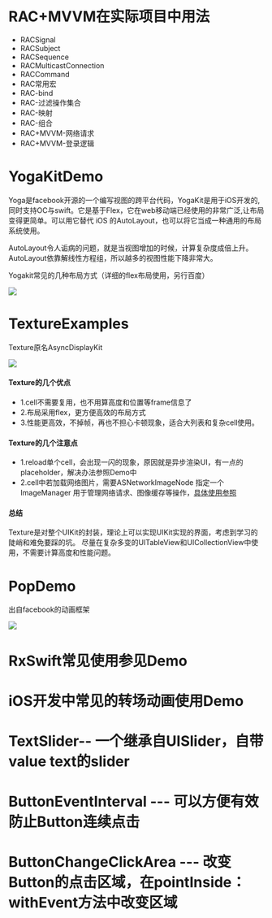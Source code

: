# RAC+MVVM在实际项目中用法
* RACSignal
* RACSubject
* RACSequence
* RACMulticastConnection
* RACCommand
* RAC常用宏
* RAC-bind
* RAC-过滤操作集合
* RAC-映射
* RAC-组合
* RAC+MVVM-网络请求
* RAC+MVVM-登录逻辑


# YogaKitDemo
Yoga是facebook开源的一个编写视图的跨平台代码，YogaKit是用于iOS开发的,同时支持OC与swift。它是基于Flex，它在web移动端已经使用的非常广泛,让布局变得更简单。可以用它替代 iOS 的AutoLayout，也可以将它当成一种通用的布局系统使用。

AutoLayout令人诟病的问题，就是当视图增加的时候，计算复杂度成倍上升。AutoLayout依靠解线性方程组，所以越多的视图性能下降非常大。

Yogakit常见的几种布局方式（详细的flex布局使用，另行百度）

![](https://github.com/leoAntu/iOSCommonExample/blob/master/YogaKitDemo/2018-06-05%2015_15_17.gif)

# TextureExamples
Texture原名AsyncDisplayKit

![](https://github.com/leoAntu/iOSCommonExample/blob/master/AsyncDisplayTableViewDemo/2018-06-08%2014_42_45.gif)

#### Texture的几个优点
* 1.cell不需要复用，也不用算高度和位置等frame信息了
* 2.布局采用flex，更方便高效的布局方式
* 3.性能更高效，不掉帧，再也不担心卡顿现象，适合大列表和复杂cell使用。

#### Texture的几个注意点
* 1.reload单个cell，会出现一闪的现象，原因就是异步渲染UI，有一点的placeholder，解决办法参照Demo中
* 2.cell中若加载网络图片，需要ASNetworkImageNode 指定一个 ImageManager 用于管理网络请求、图像缓存等操作，[具体使用参照](https://www.jianshu.com/p/e5761e9a7850)

#### 总结
Texture是对整个UIKit的封装，理论上可以实现UIKit实现的界面，考虑到学习的陡峭和难免要踩的坑。
尽量在复杂多变的UITableView和UICollectionView中使用，不需要计算高度和性能问题。


# PopDemo
出自facebook的动画框架

![](https://github.com/leoAntu/iOSCommonExample/blob/master/PopDemo/2018-06-15%2016_51_23.gif)


# RxSwift常见使用参见Demo


# iOS开发中常见的转场动画使用Demo

# TextSlider-- 一个继承自UISlider，自带value text的slider

# ButtonEventInterval --- 可以方便有效防止Button连续点击

# ButtonChangeClickArea --- 改变Button的点击区域，在pointInside：withEvent方法中改变区域




